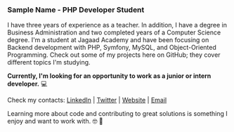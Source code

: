 ### Sample Name - PHP Developer Student 

I have three years of experience as a teacher. In addition, I have a degree in Business Administration and two completed years of a Computer Science degree. I'm a student at Jagaad Academy and have been focusing on Backend development with PHP, Symfony, MySQL, and Object-Oriented Programming. Check out some of my projects here on GitHub; they cover different topics I'm studying.  

**Currently, I'm looking for an opportunity to work as a junior or intern developer.** 💻

Check my contacts: [LinkedIn](https://www.linkedin.com/company/phpnet) | [Twitter](https://twitter.com/official_php) | [Website](https://php.net/) | [Email](mailto:your@email.test)

Learning more about code and contributing to great solutions is something I enjoy and want to work with. 🤓 🐘
